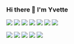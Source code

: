 ### Hi there 👋 I'm Yvette
<p>
  <!-- TypeScript -->
  <img src="https://img.shields.io/badge/TypeScript-3178C6?logo=typescript&logoColor=white"/>
  
  <!-- JavaScript -->
  <img src="https://img.shields.io/badge/JavaScript-F7DF1E?logo=javascript&logoColor=black"/>
  
  <!-- HTML5 -->
  <img src="https://img.shields.io/badge/HTML5-E34F26?logo=html5&logoColor=white"/>
  
  <!-- CSS3 -->
  <img src="https://img.shields.io/badge/CSS3-1572B6?logo=css3&logoColor=white"/>
  
  <!-- Python -->
  <img src="https://img.shields.io/badge/Python-3776AB?logo=python&logoColor=white"/>
  
  <!-- Java -->
  <img src="https://img.shields.io/badge/Java-007396?logo=openjdk&logoColor=white"/>
  
  <!-- C++ -->
  <img src="https://img.shields.io/badge/C++-00599C?logo=cplusplus&logoColor=white"/>

</p>

<p>
  <!-- React -->
  <img src="https://img.shields.io/badge/React-61DAFB?logo=react&logoColor=black"/>
  
  <!-- Django -->
  <img src="https://img.shields.io/badge/Django-092E20?logo=django&logoColor=white"/>
  
  <!-- Node.js -->
  <img src="https://img.shields.io/badge/Node.js-339933?logo=node.js&logoColor=white"/>
  
  <!-- Docker -->
  <img src="https://img.shields.io/badge/Docker-2496ED?logo=docker&logoColor=white"/>
  
  <!-- Git -->
  <img src="https://img.shields.io/badge/Git-F05032?logo=git&logoColor=white"/>
</p>

